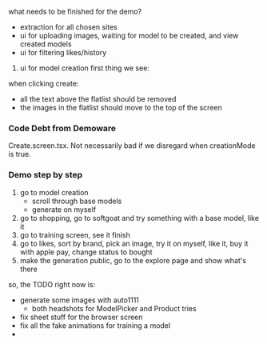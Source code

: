 what needs to be finished for the demo?

- extraction for all chosen sites
- ui for uploading images, waiting for model to be created, and view created models
- ui for filtering likes/history

1. ui for model creation
   first thing we see:

when clicking create:

- all the text above the flatlist should be removed
- the images in the flatlist should move to the top of the screen

### Code Debt from Demoware

Create.screen.tsx. Not necessarily bad if we disregard when creationMode is true.

### Demo step by step

1. go to model creation
   - scroll through base models
   - generate on myself
2. go to shopping, go to softgoat and try something with a base model, like it
3. go to training screen, see it finish
4. go to likes, sort by brand, pick an image, try it on myself, like it, buy it with apple pay, change status to bought
5. make the generation public, go to the explore page and show what's there

so, the TODO right now is:

- generate some images with auto1111
  - both headshots for ModelPicker and Product tries
- fix sheet stuff for the browser screen
- fix all the fake animations for training a model
-
